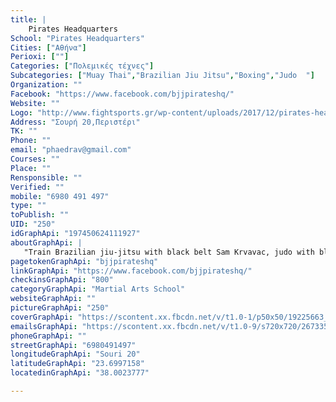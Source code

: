 ```yaml
---
title: |
    Pirates Headquarters
School: "Pirates Headquarters"
Cities: ["Αθήνα"]
Perioxi: [""]
Categories: ["Πολεμικές τέχνες"]
Subcategories: ["Muay Thai","Brazilian Jiu Jitsu","Boxing","Judo  "]
Organization: ""
Facebook: "https://www.facebook.com/bjjpirateshq/"
Website: ""
Logo: "http://www.fightsports.gr/wp-content/uploads/2017/12/pirates-headquarters-logo.jpg"
Address: "Σουρή 20,Περιστέρι"
TK: ""
Phone: ""
email: "phaedrav@gmail.com"
Courses: ""
Place: ""
Rensponsible: ""
Verified: ""
mobile: "6980 491 497"
type: ""
toPublish: ""
UID: "250"
idGraphApi: "197450624111927"
aboutGraphApi: | 
   "Train Brazilian jiu-jitsu with black belt Sam Krvavac, judo with black belt Nikos, personal training, seminars, aerial fitness, physiotherapy, massage"
pagetokenGraphApi: "bjjpirateshq"
linkGraphApi: "https://www.facebook.com/bjjpirateshq/"
checkinsGraphApi: "800"
categoryGraphApi: "Martial Arts School"
websiteGraphApi: ""
pictureGraphApi: "250"
coverGraphApi: "https://scontent.xx.fbcdn.net/v/t1.0-1/p50x50/19225663_200463747143948_5033186306949145872_n.jpg?oh=ac7a5b6bd91038891bf6089d69be4894&amp;oe=5B00078E"
emailsGraphApi: "https://scontent.xx.fbcdn.net/v/t1.0-9/s720x720/26733528_290005438189778_8538389645682482302_n.jpg?oh=19ef586a3bec34b8c194aba538cb6edf&amp;oe=5B3AAE9D"
phoneGraphApi: ""
streetGraphApi: "6980491497"
longitudeGraphApi: "Souri 20"
latitudeGraphApi: "23.6997158"
locatedinGraphApi: "38.0023777"

---
```




